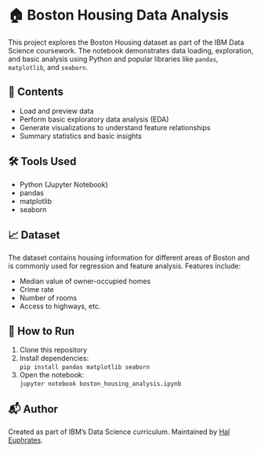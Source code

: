 # 🏠 Boston Housing Data Analysis

This project explores the Boston Housing dataset as part of the IBM Data Science coursework. The notebook demonstrates data loading, exploration, and basic analysis using Python and popular libraries like `pandas`, `matplotlib`, and `seaborn`.

## 📂 Contents

- Load and preview data
- Perform basic exploratory data analysis (EDA)
- Generate visualizations to understand feature relationships
- Summary statistics and basic insights

## 🛠️ Tools Used

- Python (Jupyter Notebook)
- pandas
- matplotlib
- seaborn

## 📈 Dataset

The dataset contains housing information for different areas of Boston and is commonly used for regression and feature analysis. Features include:
- Median value of owner-occupied homes
- Crime rate
- Number of rooms
- Access to highways, etc.

## 🚀 How to Run

1. Clone this repository
2. Install dependencies:  
   `pip install pandas matplotlib seaborn`
3. Open the notebook:  
   `jupyter notebook boston_housing_analysis.ipynb`

## 📬 Author

Created as part of IBM’s Data Science curriculum. Maintained by [Hal Euphrates](https://github.com/HalEuphrates).
